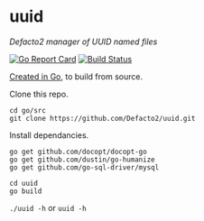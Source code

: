 # uuid
_Defacto2 manager of UUID named files_

[![Go Report Card](https://goreportcard.com/badge/github.com/Defacto2/uuid)](https://goreportcard.com/report/github.com/Defacto2/uuid) 
[![Build Status](https://travis-ci.org/Defacto2/uuid.svg?branch=master)](https://travis-ci.org/Defacto2/uuid)

[Created in Go](https://golang.org/doc/install), to build from source.

Clone this repo.

```
cd go/src
git clone https://github.com/Defacto2/uuid.git
```

Install dependancies.

```
go get github.com/docopt/docopt-go
go get github.com/dustin/go-humanize
go get github.com/go-sql-driver/mysql
```

```
cd uuid
go build
```

`./uuid -h` or `uuid -h`
